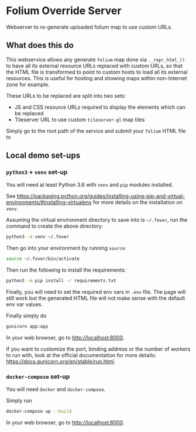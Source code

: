 # Folium Override Server

Webserver to re-generate uploaded folium map to use custom URLs.

## What does this do

This webservice allows any generate `folium` map done via `._repr_html_()` to have all its external
resource URLs replaced with custom URLs, so that the HTML file is transformed to point to custom
hosts to load all its external resources. This is useful for hosting and showing maps within
non-Internet zone for example.

These URLs to be replaced are split into two sets:

- JS and CSS resource URLs required to display the elements which can be replaced
- Tileserver URL to use custom `tileserver-gl` map tiles

Simply go to the root path of the service and submit your `folium` HTML file to

## Local demo set-ups

### `python3` + `venv` set-up

You will need at least Python 3.6 with `venv` and `pip` modules installed.

See
<https://packaging.python.org/guides/installing-using-pip-and-virtual-environments/#installing-virtualenv>
for more details on the installation on `venv`.

Assuming the virtual environment directory to save into is `~/.fover`,
run the command to create the above directory:

```bash
python3 -m venv ~/.fover
```

Then go into your environment by running `source`:

```bash
source ~/.fover/bin/activate
```

Then run the following to install the requirements:

```bash
python3 -m pip install -r requirements.txt
```

Finally, you will need to set the required env vars in `.env` file. The page will still work but the
generated HTML file will not make sense with the default env var values.

Finally simply do

```bash
gunicorn app:app
```

In your web browser, go to <http://localhost:8000>.

If you want to customize the port, binding address or the number of workers to run with, look at the
official documentation for more details: <https://docs.gunicorn.org/en/stable/run.html>.

### `docker-compose` set-up

You will need `docker` and `docker-compose`.

Simply run

```bash
docker-compose up --build
```

In your web browser, go to <http://localhost:8000>.
